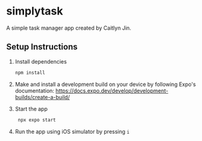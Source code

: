 # simplytask

A simple task manager app created by Caitlyn Jin.

## Setup Instructions

1. Install dependencies

   ```bash
   npm install
   ```

2. Make and install a development build on your device by following Expo's documentation: https://docs.expo.dev/develop/development-builds/create-a-build/

2. Start the app

   ```bash
    npx expo start
   ```

3. Run the app using iOS simulator by pressing `i`
